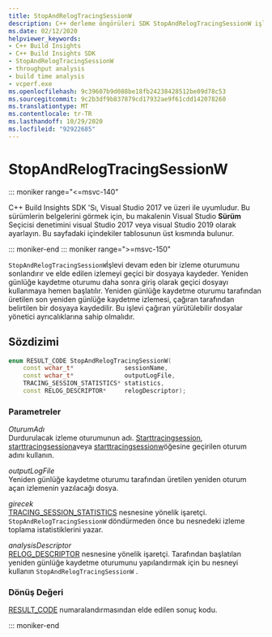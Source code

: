 ```yaml
---
title: StopAndRelogTracingSessionW
description: C++ derleme öngörüleri SDK StopAndRelogTracingSessionW işlev başvurusu.
ms.date: 02/12/2020
helpviewer_keywords:
- C++ Build Insights
- C++ Build Insights SDK
- StopAndRelogTracingSessionW
- throughput analysis
- build time analysis
- vcperf.exe
ms.openlocfilehash: 9c39607b9d088be18fb24238428512be09d78c53
ms.sourcegitcommit: 9c2b3df9b837879cd17932ae9f61cdd142078260
ms.translationtype: MT
ms.contentlocale: tr-TR
ms.lasthandoff: 10/29/2020
ms.locfileid: "92922685"
---
```

# <a name="stopandrelogtracingsessionw"></a>StopAndRelogTracingSessionW

::: moniker range="<=msvc-140"

C++ Build Insights SDK 'Sı, Visual Studio 2017 ve üzeri ile uyumludur. Bu sürümlerin belgelerini görmek için, bu makalenin Visual Studio **Sürüm** Seçicisi denetimini visual Studio 2017 veya visual Studio 2019 olarak ayarlayın. Bu sayfadaki içindekiler tablosunun üst kısmında bulunur.

::: moniker-end
::: moniker range=">=msvc-150"

`StopAndRelogTracingSessionW`İşlevi devam eden bir izleme oturumunu sonlandırır ve elde edilen izlemeyi geçici bir dosyaya kaydeder. Yeniden günlüğe kaydetme oturumu daha sonra giriş olarak geçici dosyayı kullanmaya hemen başlatılır. Yeniden günlüğe kaydetme oturumu tarafından üretilen son yeniden günlüğe kaydetme izlemesi, çağıran tarafından belirtilen bir dosyaya kaydedilir. Bu işlevi çağıran yürütülebilir dosyalar yönetici ayrıcalıklarına sahip olmalıdır.

## <a name="syntax"></a>Sözdizimi

```cpp
enum RESULT_CODE StopAndRelogTracingSessionW(
    const wchar_t*              sessionName,
    const wchar_t*              outputLogFile,
    TRACING_SESSION_STATISTICS* statistics,
    const RELOG_DESCRIPTOR*     relogDescriptor);
```

### <a name="parameters"></a>Parametreler

*OturumAdı*\
Durdurulacak izleme oturumunun adı. [Starttracingsession](start-tracing-session.md), [starttracingsessiona](start-tracing-session-a.md)veya [starttracingsessionw](start-tracing-session-w.md)öğesine geçirilen oturum adını kullanın.

*outputLogFile*\
Yeniden günlüğe kaydetme oturumu tarafından üretilen yeniden oturum açan izlemenin yazılacağı dosya.

*girecek*\
[TRACING_SESSION_STATISTICS](../other-types/tracing-session-statistics-struct.md) nesnesine yönelik işaretçi. `StopAndRelogTracingSessionW` döndürmeden önce bu nesnedeki izleme toplama istatistiklerini yazar.

*analysisDescriptor*\
[RELOG_DESCRIPTOR](../other-types/analysis-descriptor-struct.md) nesnesine yönelik işaretçi. Tarafından başlatılan yeniden günlüğe kaydetme oturumunu yapılandırmak için bu nesneyi kullanın `StopAndRelogTracingSessionW` .

### <a name="return-value"></a>Dönüş Değeri

[RESULT_CODE](../other-types/result-code-enum.md) numaralandırmasından elde edilen sonuç kodu.

::: moniker-end
